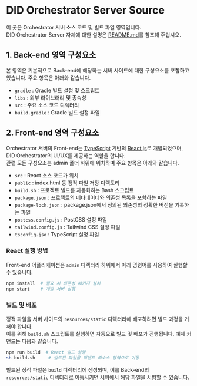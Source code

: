 DID Orchestrator Server Source
==

이 곳은 Orchestrator 서버 소스 코드 및 빌드 파일 영역입니다.<br>
DID Orchestrator Server 자체에 대한 설명은 [README.md](../../README_ko.md)를 참조해 주십시오.

## 1. Back-end 영역 구성요소
본 영역은 기본적으로 Back-end에 해당하는 서버 사이드에 대한 구성요소를 포함하고 있습니다. 주요 항목은 아래와 같습니다.

- `gradle` : Gradle 빌드 설정 및 스크립트
- `libs` : 외부 라이브러리 및 종속성
- `src` : 주요 소스 코드 디렉터리
- `build.gradle` : Gradle 빌드 설정 파일

## 2. Front-end 영역 구성요소
Orchestrator 서버의 Front-end는 [TypeScript](https://www.typescriptlang.org/) 기반의 [React.js](https://react.dev/)로 개발되었으며, DID Orchestrator의 UI/UX를 제공하는 역할을 합니다.<br>
관련 모든 구성요소는 admin 폴더 하위에 위치하며 주요 항목은 아래와 같습니다.

- `src` : React 소스 코드가 위치
- `public` : index.html 등 정적 파일 저장 디렉토리
- `build.sh` : 프로젝트 빌드를 자동화하는 Bash 스크립트
- `package.json` : 프로젝트의 메타데이터와 의존성 목록을 포함하는 파일
- `package-lock.json` : package.json에서 정의된 의존성의 정확한 버전을 기록하는 파일
- `postcss.config.js` : PostCSS 설정 파일
- `tailwind.config.js` : Tailwind CSS 설정 파일
- `tsconfig.jso` : TypeScript 설정 파일

### React 실행 방법
Front-end 어플리케이션은 `admin` 디렉터리 하위에서 아래 명령어를 사용하여 실행할 수 있습니다.

```sh
npm install  # 필요 시 의존성 패키지 설치
npm start    # 개발 서버 실행
```

### 빌드 및 배포
정적 파일을 서버 사이드의 `resources/static` 디렉터리에 배포하려면 빌드 과정을 거쳐야 합니다.<br>이를 위해 `build.sh` 스크립트를 실행하면 자동으로 빌드 및 배포가 진행됩니다. 예제 커맨드는 다음과 같습니다.

```sh
npm run build  # React 빌드 실행
sh build.sh     # 빌드된 파일을 백엔드 리소스 영역으로 이동
```

빌드된 정적 파일은 `build` 디렉터리에 생성되며, 이를 Back-end의 `resources/static` 디렉터리로 이동시키면 서버에서 해당 파일을 서빙할 수 있습니다.

